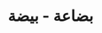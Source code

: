 ---
title: بضاعة - بيضة
layout: problem

words:
  - spelling: "بضاعة"
    pronounciations:
      - file: "b9a3a/b9a3a-1.mp3"
      - file: "b9a3a/b9a3a-2.mp3"
      - file: "b9a3a/b9a3a-3.mp3"
      - file: "b9a3a/b9a3a-4.mp3"
      - file: "b9a3a/b9a3a-5.mp3"
      - file: "b9a3a/b9a3a-6.mp3"
      - file: "b9a3a/b9a3a-7.mp3"
  - spelling: "بيضة"
    pronounciations:
      - file: "bi9a/bi9a-1.mp3"
      - file: "bi9a/bi9a-2.mp3"
      - file: "bi9a/bi9a-3.mp3"
      - file: "bi9a/bi9a-4.mp3"
      - file: "bi9a/bi9a-5.mp3"
      - file: "bi9a/bi9a-6.mp3"
      - file: "bi9a/bi9a-7.mp3"
---